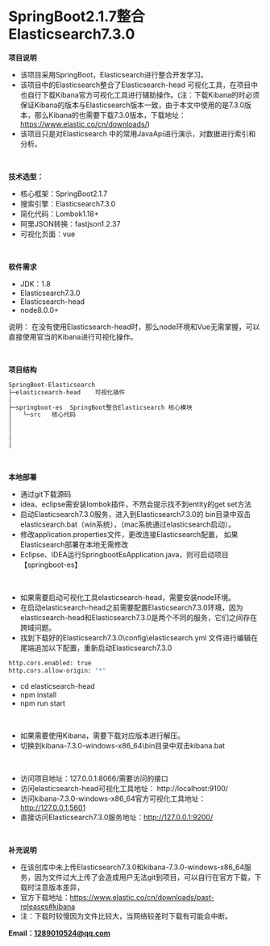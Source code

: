 # SpringBoot2.1.7整合Elasticsearch7.3.0
**项目说明** 
- 该项目采用SpringBoot，Elasticsearch进行整合开发学习。
- 该项目中的Elasticsearch整合了Elasticsearch-head 可视化工具，在项目中也自行下载Kibana官方可视化工具进行辅助操作。(注：下载Kibana的时必须保证Kibana的版本与Elasticsearch版本一致，由于本文中使用的是7.3.0版本，那么Kibana的也需要下载7.3.0版本，下载地址：https://www.elastic.co/cn/downloads/)
- 该项目只是对Elasticsearch 中的常用JavaApi进行演示，对数据进行索引和分析。

<br>

**技术选型：**
- 核心框架：SpringBoot2.1.7
- 搜索引擎：Elasticsearch7.3.0
- 简化代码：Lombok1.18+
- 阿里JSON转换：fastjson1.2.37
- 可视化页面：vue

<br>

 
**软件需求** 
- JDK：1.8
- Elasticsearch7.3.0
- Elasticsearch-head
- node8.0.0+

说明： 在没有使用Elasticsearch-head时，那么node环境和Vue无需掌握，可以直接使用官当的Kibana进行可视化操作。

<br>

**项目结构** 

```sh
SpringBoot-Elasticsearch
├─elasticsearch-head	可视化插件
│
├─springboot-es  SpringBoot整合Elasticsearch 核心模块
│	└─src	核心代码
│
│
│
│
```
<br>

**本地部署**
- 通过git下载源码
- idea、eclipse需安装lombok插件，不然会提示找不到entity的get set方法
- 启动Elasticsearch7.3.0服务，进入到Elasticsearch7.3.0的 bin目录中双击elasticsearch.bat（win系统），（mac系统通过elasticsearch启动）。
- 修改application.properties文件，更改连接Elasticsearch配置， 如果Elasticsearch部署在本地无需修改
- Eclipse、IDEA运行SpringbootEsApplication.java，则可启动项目【springboot-es】

<br>

- 如果需要启动可视化工具elasticsearch-head，需要安装node环境。
- 在启动elasticsearch-head之前需要配置Elasticsearch7.3.0环境，因为elasticsearch-head和Elasticsearch7.3.0是两个不同的服务，它们之间存在跨域问题。
- 找到下载好的Elasticsearch7.3.0\config\elasticsearch.yml 文件进行编辑在尾端追加以下配置，重新启动Elasticsearch7.3.0

```sh
http.cors.enabled: true
http.cors.allow-origin: "*"
```

- cd elasticsearch-head
- npm install
- npm run start

<br>

- 如果需要使用Kibana，需要下载对应版本进行解压。
- 切换到kibana-7.3.0-windows-x86_64\bin目录中双击kibana.bat

<br>

- 访问项目地址：127.0.0.1:8066/需要访问的接口
- 访问elasticsearch-head可视化工具地址： http://localhost:9100/
- 访问kibana-7.3.0-windows-x86_64官方可视化工具地址：http://127.0.0.1:5601
- 直接访问Elasticsearch7.3.0服务地址：http://127.0.0.1:9200/

<br>

**补充说明**
- 在该创库中未上传Elasticsearch7.3.0和kibana-7.3.0-windows-x86_64服务，因为文件过大上传了会造成用户无法git到项目，可以自行在官方下载，下载时注意版本差异，
- 官方下载地址：https://www.elastic.co/cn/downloads/past-releases#kibana
- 注：下载时较慢因为文件比较大，当网络较差时下载有可能会中断。

**Email：1289010524@qq.com**


